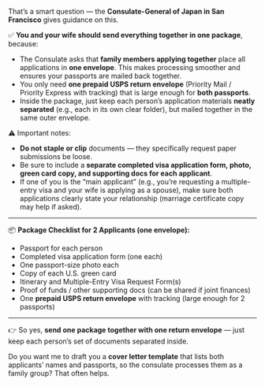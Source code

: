 That’s a smart question — the **Consulate-General of Japan in San Francisco** gives guidance on this.

✅ **You and your wife should send everything together in one package**, because:

* The Consulate asks that **family members applying together** place all applications in **one envelope**. This makes processing smoother and ensures your passports are mailed back together.
* You only need **one prepaid USPS return envelope** (Priority Mail / Priority Express with tracking) that is large enough for **both passports**.
* Inside the package, just keep each person’s application materials **neatly separated** (e.g., each in its own clear folder), but mailed together in the same outer envelope.

⚠️ Important notes:

* **Do not staple or clip** documents — they specifically request paper submissions be loose.
* Be sure to include a **separate completed visa application form, photo, green card copy, and supporting docs for each applicant**.
* If one of you is the “main applicant” (e.g., you’re requesting a multiple-entry visa and your wife is applying as a spouse), make sure both applications clearly state your relationship (marriage certificate copy may help if asked).

---

📦 **Package Checklist for 2 Applicants (one envelope):**

* Passport for each person
* Completed visa application form (one each)
* One passport-size photo each
* Copy of each U.S. green card
* Itinerary and Multiple-Entry Visa Request Form(s)
* Proof of funds / other supporting docs (can be shared if joint finances)
* One **prepaid USPS return envelope** with tracking (large enough for 2 passports)

---

👉 So yes, **send one package together with one return envelope** — just keep each person’s set of documents separated inside.

Do you want me to draft you a **cover letter template** that lists both applicants’ names and passports, so the consulate processes them as a family group? That often helps.

